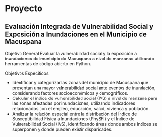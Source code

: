 # Proyecto
## Evaluación Integrada de Vulnerabilidad Social y Exposición a Inundaciones en el Municipio de Macuspana

Objetivo General
Evaluar la vulnerabilidad social y la exposición a inundaciones del municipio de Macuspana a nivel de manzanas utilizando herramientas de código abierto en Python.

Objetivos Específicos
- Identificar y categorizar las zonas del municipio de Macuspana que presentan una mayor vulnerabilidad social ante eventos de inundación, considerando factores socioeconómicos y demográficos.
- Calcular el índice de vulnerabilidad social (IVS) a nivel de manzana para las zonas afectadas por inundaciones, utilizando indicadores relacionados con el empleo, educación, salud, vivienda y población.
- Analizar la relación espacial entre la distribución del Índice de Susceptibilidad Física a Inundaciones (PhySFI) y el Índice de Vulnerabilidad Social (IVS), identificando áreas donde ambos índices se superponen y donde pueden existir disparidades.

